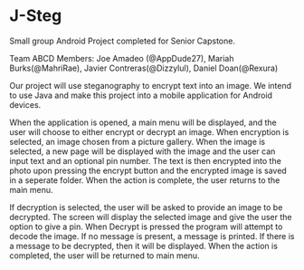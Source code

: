 # J-Steg

Small group Android Project completed for Senior Capstone.

Team ABCD Members: Joe Amadeo (@AppDude27), Mariah Burks(@MahriRae), Javier Contreras(@Dizzylul), Daniel Doan(@Rexura)

Our project will use steganography to encrypt text into an image. We intend to use Java and make this project into a mobile application for Android devices.

When the application is opened, a main menu will be displayed, and the user will choose to either encrypt or decrypt an image. When encryption is selected, an image chosen from a picture gallery. When the image is selected, a new page will be displayed with the image and the user can input text and an optional pin number. The text is then encrypted into the photo upon pressing the encrypt button and the encrypted image is saved in a seperate folder. When the action is complete, the user returns to the main menu.

If decryption is selected, the user will be asked to provide an image to be decrypted. The screen will display the selected image and give the user the option to give a pin. When Decrypt is pressed the program will attempt to decode the image. If no message is present, a message is printed. If there is a message to be decrypted, then it will be displayed. When the action is completed, the user will be returned to main menu.
